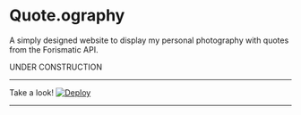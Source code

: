 Quote.ography
=============

A simply designed website to display my personal photography with quotes from the Forismatic API. 

UNDER CONSTRUCTION
__________________
Take a look! 
<a href="http://quoteography.herokuapp.com/index.html">
  <img src="https://www.herokucdn.com/deploy/button.svg" alt="Deploy">
</a>
__________________

